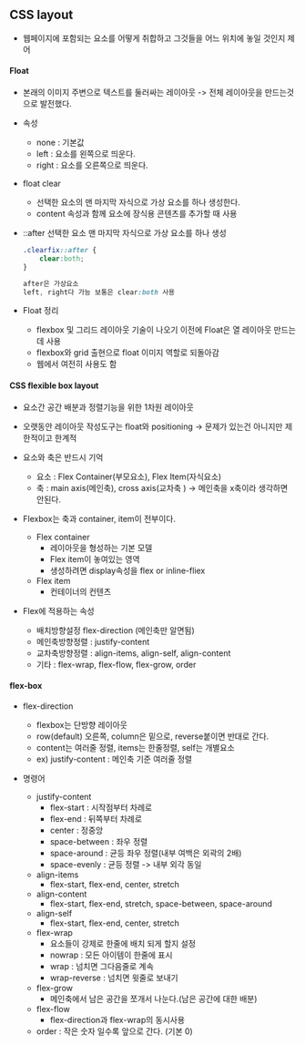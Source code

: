 ## CSS layout

- 웹페이지에 포함되는 요소를 어떻게 취합하고 그것들을 어느 위치에 놓일 것인지 제어



#### Float

- 본래의 이미지 주변으로 텍스트를 둘러싸는 레이아웃 -> 전체 레이아웃을 만드는것으로 발전했다.

- 속성
  - none : 기본값
  - left : 요소를 왼쪽으로 띄운다.
  - right : 요소를 오른쪽으로 띄운다.



- float clear
  - 선택한 요소의 맨 마지막 자식으로 가상 요소를 하나 생성한다.
  - content 속성과 함께 요소에 장식용 콘텐츠를 추가할 때 사용

- ::after 선택한 요소 맨 마지막 자식으로 가상 요소를 하나 생성

    ```css
    .clearfix::after {
        clear:both;
    }
    
    after은 가상요소
    left, right다 가능 보통은 clear:both 사용
    ```

- Float 정리
  - flexbox 및 그리드 레이아웃 기술이 나오기 이전에 Float은 열 레이아웃 만드는데 사용
  - flexbox와 grid 출현으로 float 이미지 역할로 되돌아감
  - 웹에서 여전히 사용도 함





#### CSS flexible box layout

- 요소간 공간 배분과 정렬기능을 위한 1차원 레이아웃

- 오랫동안 레이아웃 작성도구는 float와 positioning -> 문제가 있는건 아니지만 제한적이고 한계적

- 요소와 축은 반드시 기억
  - 요소 : Flex Container(부모요소), Flex Item(자식요소)
  - 축 : main axis(메인축), cross axis(교차축 ) -> 메인축을 x축이라 생각하면 안된다.



- Flexbox는 축과 container, item이 전부이다.
  - Flex container
    - 레이아웃을 형성하는 기본 모델
    - Flex item이 놓여있는 영역
    - 생성하려면 display속성을 flex or inline-fliex
  - Flex item
    - 컨테이너의 컨텐츠



- Flex에 적용하는 속성
  - 배치방향설정 flex-direction (메인축만 알면됨)
  - 메인축방향정렬 : justify-content
  - 교차축방향정렬 : align-items, align-self, align-content
  - 기타 : flex-wrap, flex-flow, flex-grow, order



#### flex-box

- flex-direction
  - flexbox는 단방향 레이아웃
  - row(default) 오른쪽, column은 밑으로, reverse붙이면 반대로 간다.
  - content는 여러줄 정렬, items는 한줄정렬, self는 개별요소
  - ex) justify-content : 메인축 기준 여러줄 정렬

- 명령어
  - justify-content
    - flex-start : 시작점부터 차례로 
    - flex-end : 뒤쪽부터 차례로 
    - center : 정중앙 
    - space-between : 좌우 정렬 
    - space-around : 균등 좌우 정렬(내부 여백은 외곽의 2배) 
    - space-evenly : 균등 정렬 -> 내부 외각 동일
  - align-items
    - flex-start, flex-end, center, stretch
  - align-content
    - flex-start, flex-end, stretch, space-between, space-around
  - align-self
    - flex-start, flex-end, center, stretch
  - flex-wrap
    - 요소들이 강제로 한줄에 배치 되게 할지 설정
    - nowrap : 모든 아이템이 한줄에 표시
    - wrap : 넘치면 그다음줄로 계속
    - wrap-reverse : 넘치면 윗줄로 보내기
  - flex-grow
    - 메인축에서 남은 공간을 쪼개서 나눈다.(남은 공간에 대한 배분)
  - flex-flow
    - flex-direction과 flex-wrap의 동시사용
  - order : 작은 숫자 일수록 앞으로 간다. (기본 0)





